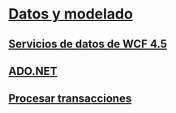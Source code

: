 # [Datos y modelado](index.md)
## [Servicios de datos de WCF 4.5](wcf/)
## [ADO.NET](adonet/)
## [Procesar transacciones](transactions/)
